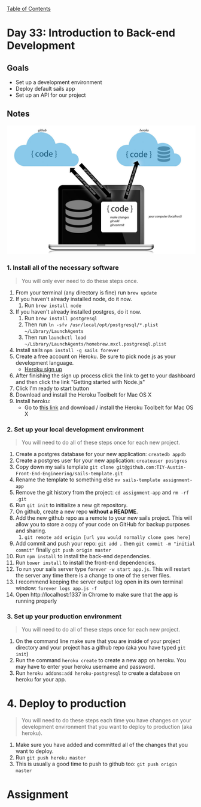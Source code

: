 [Table of Contents](/README.md)

# Day 33: Introduction to Back-end Development

## Goals
* Set up a development environment
* Deploy default sails app
* Set up an API for our project

## Notes

![overview diagram](/day-33/development-heroku.jpg)

### 1. Install all of the necessary software

> You will only ever need to do these steps once.

1. From your terminal (any directory is fine) run `brew update`
2. If you haven't already installed node, do it now.
	1. Run `brew install node`
3. If you haven't already installed postgres, do it now.
	1. Run `brew install postgresql`
	2. Then run `ln -sfv /usr/local/opt/postgresql/*.plist ~/Library/LaunchAgents`
	3. Then run `launchctl load ~/Library/LaunchAgents/homebrew.mxcl.postgresql.plist`
4. Install sails `npm install -g sails forever`
5. Create a free account on Heroku. Be sure to pick node.js as your development language.
	* [Heroku sign up](https://signup.heroku.com/dc)
6. After finishing the sign up process click the link to get to your dashboard and then click the link "Getting started with Node.js"
7. Click I'm ready to start button
8. Download and install the Heroku Toolbelt for Mac OS X
9. Install heroku:
	* Go to [this link](https://devcenter.heroku.com/articles/getting-started-with-nodejs#set-up) and download / install the Heroku Toolbelt for Mac OS X

### 2. Set up your local development environment

> You will need to do all of these steps once for each new project.

1. Create a postgres database for your new application: `createdb appdb`
2. Create a postgres user for your new application: `createuser postgres`
3. Copy down my sails template `git clone git@github.com:TIY-Austin-Front-End-Engineering/sails-template.git`
4. Rename the template to something else `mv sails-template assignment-app`
5. Remove the git history from the project: `cd assignment-app` and `rm -rf .git`
6. Run `git init` to initialize a new git repository.
7. On github, create a new repo **without a README**.
8. Add the new github repo as a remote to your new sails project. This will allow you to store a copy of your code on GitHub for backup purposes and sharing.
	1. `git remote add origin [url you would normally clone goes here]`
9. Add commit and push your repo: `git add .` then `git commit -m "initial commit"` finally `git push origin master`
10. Run `npm install` to install the back-end dependencies.
11. Run `bower install` to install the front-end dependencies. 
12. To run your sails server type `forever -w start app.js`. This will restart the server any time there is a change to one of the server files.
13. I recommend keeping the server output log open in its own terminal window: `forever logs app.js -f`
14. Open http://localhost:1337 in Chrome to make sure that the app is running properly

### 3. Set up your production environment

> You will need to do all of these steps once for each new project.

1. On the command line make sure that you are inside of your project directory and your project has a github repo (aka you have typed `git init`)
2. Run the command `heroku create` to create a new app on heroku. You may have to enter your heroku username and password.
3. Run `heroku addons:add heroku-postgresql` to create a database on heroku for your app.

# 4. Deploy to production

> You will need to do these steps each time you have changes on your development environment that you want to deploy to production (aka heroku).

1. Make sure you have added and committed all of the changes that you want to deploy.
2. Run `git push heroku master`
3. This is usually a good time to push to github too: `git push origin master`


# Assignment
